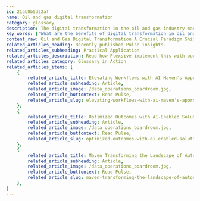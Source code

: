 ```yaml
---
id: 21ab8b5d22af
name: Oil and gas digital transformation
category: glossary
description: The digital transformation in the oil and gas industry marks a crucial shift towards utilizing digital technologies to drastically improve efficiency, enhance customer relationships, and stimulate innovative business models for substantial growth.
key_words: ["What are the benefits of digital transformation in oil and gas?", "How does IoT improve oil and gas operations?", "What role does AI play in oil and gas industry efficiency?", "How do big data analytics impact oil and gas strategies?", "Can digital transformation in oil and gas enhance customer experience?", "What innovative business models arise from oil and gas digitalization?", "How does digital transformation reduce operational costs in oil and gas?", "What are the security benefits of digital transformation for oil and gas?", "How is predictive execution used in oil and gas digital transformation?", "How does Maven Technologies assist in oil and gas digital transformation?"]
content_raw: Oil and Gas Digital Transformation A Crucial Paradigm Shift The oil and gas sector is currently riding a wave of digital transformation that is fundamentally changing the industry. The leveraging of digital technologies - similar to those used across other sectors - such as Internet of Things (IoT) powered remote sensors, Artificial Intelligence (AI), Big Data Analytics, and Virtual Reality, underscores a significant paradigm shift. This transformation is aimed at not just reducing operational costs and improving efficiency, but also at deepening customer relationships and forging innovative business models in a fiercely competitive global industry. The benefits of digital transformation in the oil and gas sector are substantial and varied across different industry sectors. It allows upstream, midstream, and downstream players to maximise the performance of their equipment. Cloud-connected remote sensors, IoT and data analytics can monitor and track the servicing of equipment, from well rigs right down to gas pumps at retail stations. Moreover, big data and AI provide key insights for executives and strategists, to help discern which products and features offer the greatest value to customers. The optimisation of business strategies through digital transformation are priceless tools in an industry that hinges on predictive execution. Digital transformation also facilitates the enhancement of the customer experience, accurate performance forecasting, and improved oil recovery procedures. It also aids in the reduction of hydrocarbon losses through theft and leakage, ensuring better security for assets. To summarise, the digital transformation in the oil and gas industry is a game-changing factor — a critical pivot towards comprehensive operational efficiency and substantial business growth in a modern and connected world. By unlocking productivity via sophisticated technological solutions, businesses can tap into the immense potential these advancements offer, all delivered by experienced professionals dedicated to implementing revolutionary solutions. Maven Technologies offers a pathway to transform your digital landscape, ensuring you stay relevant, competitive and ahead in the fast-paced world of oil and gas sector.
related_articles_heading: Recently published Pulse insights.
related_articles_subheading: Practical Application
related_articles_description: Read how Plexsive implement this with our clients.
related_articles_category: Glossary in Action
related_articles_items: [
	{
		related_article_title: Elevating Workflows with AI Maven's Approach,
		related_article_subheading: Article,
		related_article_image: /data_operations_boardroom.jpg,
		related_article_buttontext: Read Pulse,
		related_article_slug: elevating-workflows-with-ai-maven's-approach
	},
	{
		related_article_title: Optimized Outcomes with AI-Enabled Solutions,
		related_article_subheading: Article,
		related_article_image: /data_operations_boardroom.jpg,
		related_article_buttontext: Read Pulse,
		related_article_slug: optimized-outcomes-with-ai-enabled-solutions
	},
	{
		related_article_title: Maven Transforming the Landscape of Autonomous Vehicles,
		related_article_subheading: Article,
		related_article_image: /data_operations_boardroom.jpg,
		related_article_buttontext: Read Pulse,
		related_article_slug: maven-transforming-the-landscape-of-autonomous-vehicles
	},
]
---
```

